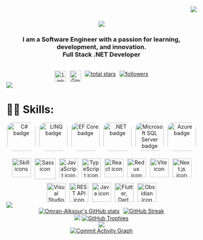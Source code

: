 <img align="right" src="https://visitor-badge.laobi.icu/badge?page_id=Omran-Alksour.Omran-Alksour" />

<h1 align="center">
    <img src="https://readme-typing-svg.herokuapp.com/?font=Righteous&size=35&center=true&vCenter=true&width=1000&height=70&duration=6000&lines=Hi+There!+👋;+I'm+Omran+Alksour;Passionate+Software+Engineer+|+Full+Stack+.NET+Developer" />
</h1>

<h3 align="center">I am a Software Engineer with a passion for learning, development, and innovation.<br>Full Stack .NET Developer</h3>
<br>
<div align="center" style="display: flex; gap: 10px; flex-wrap: wrap; justify-content: center;">
    <a href="https://linkedin.com/in/Omran-Alksour" target="_blank">
        <img src="https://img.shields.io/badge/LinkedIn-%230077B5.svg?style=for-the-badge&logo=linkedin&logoColor=white" alt="LinkedIn badge" height="30">
    </a>
    <a href="mailto:omranalksour@gmail.com" target="_blank">
        <img src="https://img.shields.io/badge/Gmail-D14836?style=for-the-badge&logo=gmail&logoColor=white" alt="Gmail badge" height="30">
    </a>
    <a href='https://github.com/Omran-Alksour?tab=repositories&sort=stargazers'>
    <img alt='total stars' title='Total stars on GitHub' src='https://custom-icon-badges.herokuapp.com/badge/dynamic/json?logo=star&color=55960c&labelColor=488207&label=Stars&style=for-the-badge&query=%24.stars&url=https://api.github-star-counter.workers.dev/user/Omran-Alksour'/>
</a>
<a href='https://github.com/Omran-Alksour?tab=followers'>
    <img alt='followers' title='Follow Me on GitHub' src='https://custom-icon-badges.herokuapp.com/github/followers/Omran-Alksour?color=236ad3&labelColor=1155ba&style=for-the-badge&logo=person-add&label=Follow&logoColor=white'/>
    <br>
</a>

</div>

<img src="https://user-images.githubusercontent.com/73097560/115834477-dbab4500-a447-11eb-908a-139a6edaec5c.gif">



<h1>🤹‍♀️ Skills:</h1>

<div align="center" style="display: flex; gap: 10px; flex-wrap: wrap; justify-content: center;">
    <img src="https://img.shields.io/badge/c%23-%23239120.svg?style=for-the-badge&logo=c-sharp&logoColor=white" alt="C# badge" height="75" style="border-radius: 15px;">
    <img src="https://img.shields.io/badge/LINQ-9C2A2A?style=for-the-badge&logo=csharp&logoColor=white" alt="LINQ badge" height="75" style="border-radius: 15px;">
    <img src="https://img.shields.io/badge/EF%20Core-512BD4?style=for-the-badge&logo=dotnet&logoColor=white" alt="EF Core badge" height="75" style="border-radius: 15px;">
    <img src="https://img.shields.io/badge/.NET-5C2D91?style=for-the-badge&logo=.net&logoColor=white" alt=".NET badge" height="75" style="border-radius: 15px;">
    <img src="https://img.shields.io/badge/Microsoft%20SQL%20Server-CC2927?style=for-the-badge&logo=microsoft%20sql%20server&logoColor=white" alt="Microsoft SQL Server badge" height="75" style="border-radius: 15px;">
    <img src="https://img.shields.io/badge/azure-%230072C6.svg?style=for-the-badge&logo=azure-devops&logoColor=white" alt="Azure badge" height="75" style="border-radius: 15px;">
</div>

<div align="center" style="display: flex; gap: 10px; flex-wrap: wrap; justify-content: center; margin-top: 20px;">
    <img src="https://skillicons.dev/icons?i=html,css,bootstrap,tailwind,vscode,git,github" alt="Skill icons" height="50">
    <img src="https://techstack-generator.vercel.app/sass-icon.svg" alt="Sass icon" width="55" height="55">
    <img src="https://techstack-generator.vercel.app/js-icon.svg" alt="JavaScript icon" width="50" height="50">
    <img src="https://techstack-generator.vercel.app/ts-icon.svg" alt="TypeScript icon" width="50" height="50">
    <img src="https://techstack-generator.vercel.app/react-icon.svg" alt="React icon" width="50" height="50">
    <img src="https://techstack-generator.vercel.app/redux-icon.svg" alt="Redux icon" width="50" height="50">
    <img src="https://skillicons.dev/icons?i=vite" alt="Vite icon" height="50">
    <img src="https://skillicons.dev/icons?i=nextjs" alt="Next.js icon" height="50">
    <img src="https://skillicons.dev/icons?i=visualstudio" alt="Visual Studio  icon" height="50">
    <img src="https://techstack-generator.vercel.app/restapi-icon.svg" alt="REST API icon" width="50" height="50">
    <img src="https://techstack-generator.vercel.app/java-icon.svg" alt="Java icon" width="50" height="50">
    <img src="https://skillicons.dev/icons?i=dart,flutter,firebase,postman,figma" alt="Flutter, Dart, Firebase, Postman, and Figma icons" height="50">
     <img src="https://skillicons.dev/icons?i=obsidian" alt="Obsidian icon" height="50">

</div>

<img src="https://user-images.githubusercontent.com/73097560/115834477-dbab4500-a447-11eb-908a-139a6edaec5c.gif">
<div align="center">
<div align="center" style="display: flex; gap: 10px; flex-wrap: wrap; justify-content: center;">
    <a href="https://github.com/Omran-Alksour">
        <img alt="Omran-Alksour's GitHub stats" src="https://github-readme-stats.vercel.app/api?username=Omran-Alksour&show_icons=true&theme=radical" />
    </a>
        <a href="https://github.com/Omran-Alksour">
        <img alt="GitHub Streak" src="https://github-readme-streak-stats.herokuapp.com/?user=Omran-Alksour&theme=radical" />
    </a>
  </div>
    <img src="https://user-images.githubusercontent.com/73097560/115834477-dbab4500-a447-11eb-908a-139a6edaec5c.gif">
    <a href="https://github.com/Omran-Alksour">
        <img alt="GitHub Trophies" src="https://github-profile-trophy.vercel.app/?username=Omran-Alksour&theme=onedark" />
    </a>
      <br>
    <img src="https://user-images.githubusercontent.com/73097560/115834477-dbab4500-a447-11eb-908a-139a6edaec5c.gif">
    <br>
    <a href="https://github.com/Omran-Alksour">
        <img alt="Commit Activity Graph" src="https://github-readme-activity-graph.vercel.app/graph?username=Omran-Alksour&theme=react-dark" />
    </a>
</div>


